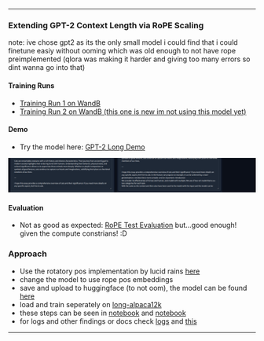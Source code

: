
---

### Extending GPT-2 Context Length via RoPE Scaling
  note: ive chose gpt2 as its the only small model i could find that i could finetune easiy without ooming which was old enough to not have rope preimplemented (qlora was making it harder and giving too many errors so dint wanna go into that)

#### Training Runs
- [Training Run 1 on WandB](https://wandb.ai/dumbal/huggingface/runs/omafkp4r?nw=nwuserdumbal)
- [Training Run 2 on WandB (this one is new im not using this model yet)](https://wandb.ai/dumbal/huggingface/runs/pivwo4nb?nw=nwuserdumbal)

#### Demo
- Try the model here: [GPT-2 Long Demo](https://huggingface.co/spaces/archit11/gpt2long)

![Demo](./image.png)

#### Evaluation
- Not as good as expected: [RoPE Test Evaluation](https://github.com/kaiokendev/cutoff-len-is-context-len/blob/main/rope_test.ipynb)
 but...good enough! given the compute constrians! :D  


### Approach
- Use the rotatory pos implementation by lucid rains [here](https://github.com/lucidrains/rotary-embedding-torch)
- change the model to use rope pos embeddings 
- save and upload to huggingface (to not oom), the model can be found [here](https://huggingface.co/archit11/gpt2-long-finetuned)
- load and train seperately on [long-alpaca12k](https://huggingface.co/datasets/Yukang/LongAlpaca-12k) 
- these steps can be seen in [notebook](./final.ipynb) and [notebook](./gpt2long-train.ipynb) 
- for logs and other findings or docs check [logs](./pretier_log.md) and [this](./pretier_documentation.md)
---


